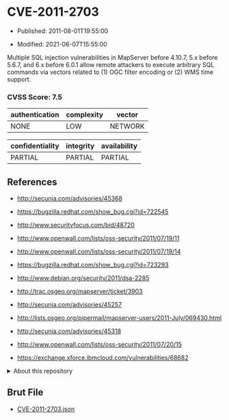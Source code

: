 # CVE-2011-2703

- Published: 2011-08-01T19:55:00

- Modified: 2021-06-07T15:55:00

Multiple SQL injection vulnerabilities in MapServer before 4.10.7, 5.x before 5.6.7, and 6.x before 6.0.1 allow remote attackers to execute arbitrary SQL commands via vectors related to (1) OGC filter encoding or (2) WMS time support.

### CVSS Score: **7.5**

| authentication | complexity | vector |
| --- | --- | --- |
| NONE | LOW | NETWORK |

| confidentiality | integrity | availability |
| --- | --- | --- |
| PARTIAL | PARTIAL | PARTIAL |

## References

* http://secunia.com/advisories/45368

* https://bugzilla.redhat.com/show_bug.cgi?id=722545

* http://www.securityfocus.com/bid/48720

* http://www.openwall.com/lists/oss-security/2011/07/19/11

* http://www.openwall.com/lists/oss-security/2011/07/19/14

* https://bugzilla.redhat.com/show_bug.cgi?id=723293

* http://www.debian.org/security/2011/dsa-2285

* http://trac.osgeo.org/mapserver/ticket/3903

* http://secunia.com/advisories/45257

* http://lists.osgeo.org/pipermail/mapserver-users/2011-July/069430.html

* http://secunia.com/advisories/45318

* http://www.openwall.com/lists/oss-security/2011/07/20/15

* https://exchange.xforce.ibmcloud.com/vulnerabilities/68682

<details>
<summary>About this repository</summary> 

  This repository is part of the project [Live Hack CVE](https://github.com/Live-Hack-CVE). Main website can be found [www.live-hack.org](https://www.live-hack.org) 
  
  Made by [Sn0wAlice](https://github.com/Sn0wAlice) for the people that care about security and need to have a feed of the latest CVEs. Hope you enjoy it, don't forget to star the repo and follow me on [Twitter](https://twitter.com/Sn0wAlice) and [Github](https://github.com/Sn0wAlice). And that is my [personnal website](https://www.alice-snow.me/)

  - [Home Page](https://github.com/Live-Hack-CVE)
  - [Framework](https://github.com/Live-Hack-CVE/cve-framework)
  - [CVE database](https://github.com/Live-Hack-CVE/full_database)
  - [Changelog](https://github.com/Live-Hack-CVE/Changelog)
</details>

## Brut File

* [CVE-2011-2703.json](https://raw.githubusercontent.com/Live-Hack-CVE/full_database/main/cves/2011/CVE-2011-2703.json)

